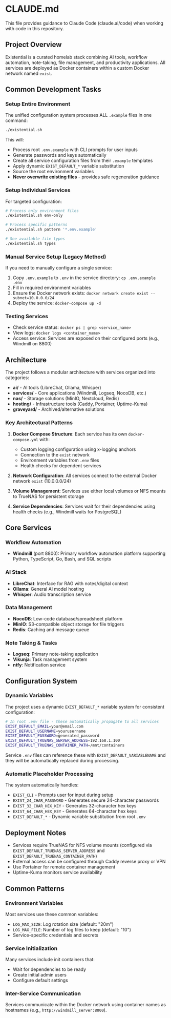 # CLAUDE.md

This file provides guidance to Claude Code (claude.ai/code) when working with code in this repository.

## Project Overview

Existential is a curated homelab stack combining AI tools, workflow automation, note-taking, file management, and productivity applications. All services are deployed as Docker containers within a custom Docker network named `exist`.

## Common Development Tasks

### Setup Entire Environment
The unified configuration system processes ALL `.example` files in one command:
```bash
./existential.sh
```

This will:
- Process root `.env.example` with CLI prompts for user inputs
- Generate passwords and keys automatically
- Create all service configuration files from their `.example` templates
- Apply dynamic `EXIST_DEFAULT_*` variable substitution
- Source the root environment variables
- **Never overwrite existing files** - provides safe regeneration guidance

### Setup Individual Services
For targeted configuration:
```bash
# Process only environment files
./existential.sh env-only

# Process specific patterns
./existential.sh pattern '*.env.example'

# See available file types
./existential.sh types
```

### Manual Service Setup (Legacy Method)
If you need to manually configure a single service:
1. Copy `.env.example` to `.env` in the service directory: `cp .env.example .env`
2. Fill in required environment variables
3. Ensure the Docker network exists: `docker network create exist --subnet=10.0.0.0/24`
4. Deploy the service: `docker-compose up -d`

### Testing Services
- Check service status: `docker ps | grep <service_name>`
- View logs: `docker logs <container_name>`
- Access service: Services are exposed on their configured ports (e.g., Windmill on 8800)

## Architecture

The project follows a modular architecture with services organized into categories:

- **ai/** - AI tools (LibreChat, Ollama, Whisper)
- **services/** - Core applications (Windmill, Logseq, NocoDB, etc.)
- **nas/** - Storage solutions (MinIO, Nextcloud, Redis)
- **hosting/** - Infrastructure tools (Caddy, Portainer, Uptime-Kuma)
- **graveyard/** - Archived/alternative solutions

### Key Architectural Patterns

1. **Docker Compose Structure**: Each service has its own `docker-compose.yml` with:
   - Custom logging configuration using x-logging anchors
   - Connection to the `exist` network
   - Environment variables from `.env` files
   - Health checks for dependent services

2. **Network Configuration**: All services connect to the external Docker network `exist` (10.0.0.0/24)

3. **Volume Management**: Services use either local volumes or NFS mounts to TrueNAS for persistent storage

4. **Service Dependencies**: Services wait for their dependencies using health checks (e.g., Windmill waits for PostgreSQL)

## Core Services

### Workflow Automation
- **Windmill** (port 8800): Primary workflow automation platform supporting Python, TypeScript, Go, Bash, and SQL scripts

### AI Stack
- **LibreChat**: Interface for RAG with notes/digital context
- **Ollama**: General AI model hosting
- **Whisper**: Audio transcription service

### Data Management
- **NocoDB**: Low-code database/spreadsheet platform
- **MinIO**: S3-compatible object storage for file triggers
- **Redis**: Caching and message queue

### Note Taking & Tasks
- **Logseq**: Primary note-taking application
- **Vikunja**: Task management system
- **ntfy**: Notification service

## Configuration System

### Dynamic Variables
The project uses a dynamic `EXIST_DEFAULT_*` variable system for consistent configuration:

```bash
# In root .env file - these automatically propagate to all services
EXIST_DEFAULT_EMAIL=your@email.com
EXIST_DEFAULT_USERNAME=yourusername  
EXIST_DEFAULT_PASSWORD=generated_password
EXIST_DEFAULT_TRUENAS_SERVER_ADDRESS=192.168.1.100
EXIST_DEFAULT_TRUENAS_CONTAINER_PATH=/mnt/containers
```

Service `.env` files can reference these with `EXIST_DEFAULT_VARIABLENAME` and they will be automatically replaced during processing.

### Automatic Placeholder Processing
The system automatically handles:
- `EXIST_CLI` - Prompts user for input during setup
- `EXIST_24_CHAR_PASSWORD` - Generates secure 24-character passwords
- `EXIST_32_CHAR_HEX_KEY` - Generates 32-character hex keys
- `EXIST_64_CHAR_HEX_KEY` - Generates 64-character hex keys
- `EXIST_DEFAULT_*` - Dynamic variable substitution from root `.env`

## Deployment Notes

- Services require TrueNAS for NFS volume mounts (configured via `EXIST_DEFAULT_TRUENAS_SERVER_ADDRESS` and `EXIST_DEFAULT_TRUENAS_CONTAINER_PATH`)
- External access can be configured through Caddy reverse proxy or VPN
- Use Portainer for remote container management
- Uptime-Kuma monitors service availability

## Common Patterns

### Environment Variables
Most services use these common variables:
- `LOG_MAX_SIZE`: Log rotation size (default: "20m")
- `LOG_MAX_FILE`: Number of log files to keep (default: "10")
- Service-specific credentials and secrets

### Service Initialization
Many services include init containers that:
- Wait for dependencies to be ready
- Create initial admin users
- Configure default settings

### Inter-Service Communication
Services communicate within the Docker network using container names as hostnames (e.g., `http://windmill_server:8000`).